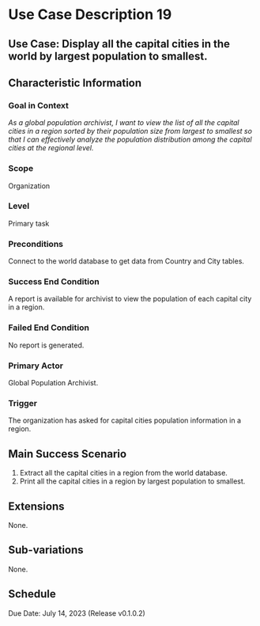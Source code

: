 # Use Case Description 19

## Use Case: Display all the capital cities in the world by largest population to smallest. 

## Characteristic Information

### Goal in Context
*As a global population archivist, I want to view the list of all the capital cities in a region sorted by their population size from largest to smallest so that I can effectively analyze the population distribution among the capital cities at the regional level.*

### Scope
Organization

### Level
Primary task

### Preconditions
Connect to the world database to get data from Country and City tables. 

### Success End Condition
A report is available for archivist to view the population of each capital city in a region.

### Failed End Condition
No report is generated. 

### Primary Actor
Global Population Archivist. 

### Trigger
The organization has asked for capital cities population information in a region. 

## Main Success Scenario
1. Extract all the capital cities in a region from the world database. 
2. Print all the capital cities in a region by largest population to smallest.

## Extensions
None.

## Sub-variations
None.

## Schedule
Due Date: July 14, 2023 (Release v0.1.0.2)

